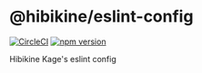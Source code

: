 # @hibikine/eslint-config

[![CircleCI](https://circleci.com/gh/HibikineKage/hibikine.svg?style=svg)](https://circleci.com/gh/HibikineKage/hibikine)
[![npm version](https://badge.fury.io/js/%40hibikine%2Feslint-config.svg)](https://badge.fury.io/js/%40hibikine%2Feslint-config)

Hibikine Kage's eslint config

